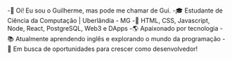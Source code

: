-👋 Oi! Eu sou o Guilherme, mas pode me chamar de Gui.
-🎓 Estudante de Ciência da Computação | Uberlândia - MG
-📖 HTML, CSS, Javascript, Node, React, PostgreSQL, Web3 e DApps
-🌎 Apaixonado por tecnologia
-📚 Atualmente aprendendo inglês e explorando o mundo da programação
-🚀 Em busca de oportunidades para crescer como desenvolvedor!

